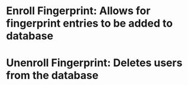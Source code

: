 # Enroll Fingerprint: Allows for fingerprint entries to be added to database
# Unenroll Fingerprint: Deletes users from the database
